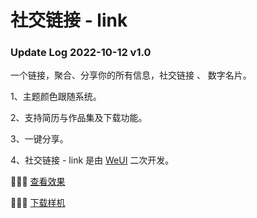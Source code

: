 # 社交链接 - link
### Update Log 2022-10-12  v1.0
一个链接，聚合、分享你的所有信息，社交链接 、 数字名片。


  1、主题颜色跟随系统。
  
  
  2、支持简历与作品集及下载功能。
  
  
  3、一键分享。
  
  
  4、社交链接 - link 是由 [WeUI](https://weui.io) 二次开发。
  
  
  🍭🍭🍭  [查看效果](https://link.sunyang.vip)
  
  
  📱📱📱  [下载样机](https://pan.baidu.com/s/12D53mHXTaJqJ3DsUDmZKJA?pwd=csfo)


 
